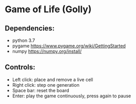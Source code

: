 # Game of Life (Golly)

## Dependencies:
- python 3.7
- pygame https://www.pygame.org/wiki/GettingStarted
- numpy https://numpy.org/install/

## Controls:
- Left click: place and remove a live cell
- Right click: step one generation
- Space bar: reset the board
- Enter: play the game continuously, press again to pause
